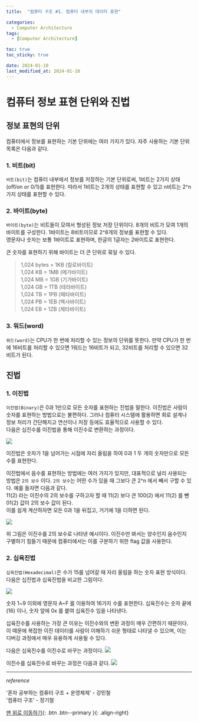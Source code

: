 ```yaml
---
title:  "컴퓨터 구조 #1. 컴퓨터 내부의 데이터 표현" 

categories:
  - Computer Architecture
tags:
  - [Computer Architecture]

toc: true
toc_sticky: true

date: 2024-01-10
last_modified_at: 2024-01-10
---
```


# 컴퓨터 정보 표현 단위와 진법

## 정보 표현의 단위
컴퓨터에서 정보를 표현하는 기본 단위에는 여러 가지가 있다. 자주 사용하는 기본 단위 목록은 다음과 같다.

### 1. 비트(bit)
`비트(bit)`는 컴퓨터 내부에서 정보를 저장하는 기본 단위로써, 1비트는 2가지 상태(off/on or 0/1)를 표현한다. 따라서 1비트는 2개의 상태를 표현할 수 있고 n비트는 2^n 가지 상태를 표현할 수 있다.

### 2. 바이트(byte)
`바이트(byte)`는 비트들이 모여서 형성된 정보 저장 단위이다. 8개의 비트가 모여 1개의 바이트를 구성한다. 1바이트는 8비트이므로 2^8개의 정보를 표현할 수 있다.  
영문자나 숫자는 보통 1바이트로 표현하며, 한글의 1글자는 2바이트로 표현한다.  
  
큰 숫자를 표현하기 위해 바이트는 더 큰 단위로 묶일 수 있다.

> 1,024 bytes = 1KB (킬로바이트)  
> 1,024 KB = 1MB (메가바이트)  
> 1,024 MB = 1GB (기가바이트)  
> 1,024 GB = 1TB (테라바이트)  
> 1,024 TB = 1PB (페타바이트)  
> 1,024 PB = 1EB (엑사바이트)  
> 1,024 EB = 1ZB (제타바이트)  


### 3. 워드(word)
`워드(word)`는 CPU가 한 번에 처리할 수 있는 정보의 단위를 뜻한다. 만약 CPU가 한 번에 16비트를 처리할 수 있으면 1워드는 16비트가 되고, 32비트를 처리할 수 있으면 32비트가 된다.


## 진법

### 1. 이진법
`이진법(Binary)`은 0과 1만으로 모든 숫자를 표현하는 진법을 말한다. 이진법은 사람이 숫자를 표현하는 방법으로는 불편하다. 그러나 컴퓨터 시스템에 활용하면 회로 설계나 정보 처리가 간단해지고 
연산이나 저장 등에도 효율적으로 사용할 수 있다.  
다음은 십진수를 이진법을 통해 이진수로 변환하는 과정이다.
  
<img src="../../assets/img/computer_science/computer_architecture/ca01.png">

이진법은 숫자가 1을 넘어가는 시점에 자리 올림을 하여 0과 1 두 개의 숫자만으로 모든 수를 표현한다.  
  
이진법에서 음수를 표현하는 방법에는 여러 가지가 있지만, 대표적으로 널리 사용되는 방법은 `2의 보수` 이다.
`2의 보수`는 어떤 수가 있을 때 그보다 큰 2^n 에서 빼서 구할 수 있다. 예를 들자면 다음과 같다.  
11(2) 라는 이진수의 2의 보수를 구하고자 할 때 11(2) 보다 큰 100(2) 에서 11(2) 를 뺀 01(2) 값이 2의 보수 값이 된다.  
이를 쉽게 계산하자면 모든 0과 1을 뒤집고, 거기에 1을 더하면 된다.   

<img src="../../assets/img/computer_science/computer_architecture/ca02.png">
  
위 그림은 이진수를 2의 보수로 나타낸 예시이다. 이진수만 봐서는 양수인지 음수인지 구별하기 힘들기 때문에 컴퓨터에서는 이를 구분하기 위한 flag 값을 사용한다.


### 2. 십육진법
`십육진법(Hexadecimal)`은 수가 15를 넘어갈 때 자리 올림을 하는 숫자 표현 방식이다. 다음은 십진법과 십육진법을 비교한 그림이다.
  
<img src="../../assets/img/computer_science/computer_architecture/ca03.png">

숫자 1~9 이외에 영문자 A~F 를 이용하여 16가지 수를 표현한다. 십육진수는 숫자 끝에 (16) 이나, 숫자 앞에 0x 를 붙여 십육진수 임을 나타낸다.
  
십육진수를 사용하는 가장 큰 이유는 이진수와의 변환 과정이 매우 간편하기 때문이다.  
이 때문에 복잡한 이진 데이터를 사람이 이해하기 쉬운 형태로 나타낼 수 있으며, 이는 디버깅 과정에서 매우 유용하게 사용될 수 있다.
  
다음은 십육진수를 이진수로 바꾸는 과정이다.
<img src="../../assets/img/computer_science/computer_architecture/ca04.png">
  
  
이진수를 십육진수로 바꾸는 과정은 다음과 같다.
<img src="../../assets/img/computer_science/computer_architecture/ca05.png">


  
  
  


---
*reference*  
  
'혼자 공부하는 컴퓨터 구조 + 운영체제' - 강민철  
'컴퓨터 구조' - 정기철

[맨 위로 이동하기](#){: .btn .btn--primary }{: .align-right}
